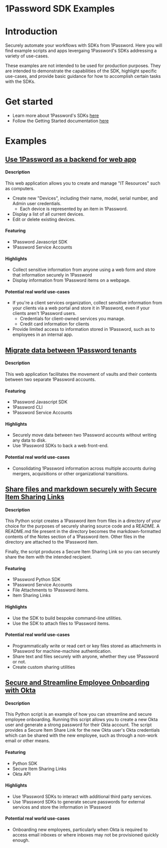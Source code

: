 # 1Password SDK Examples

# Introduction
Securely automate your workflows with SDKs from 1Password. Here you will find example scripts and apps levergaing 1Password's SDKs addressing a variety of use-cases. 

These examples are not intended to be used for production purposes. They are intended to demonstrate the capabilities of the SDK, highlight specific use-cases, and provide basic guidance for how to accomplish certain tasks with the SDKs. 

# Get started
* Learn more about 1Password's SDKs [here](https://developer.1password.com/docs/sdks)
* Follow the Getting Started documentation [here](https://developer.1password.com/docs/sdks/setup-tutorial)

# Examples

## [Use 1Password as a backend for web app](./demo-inventory-tracker-webapp/)
#### Description
This web application allows you to create and manage "IT Resources" such as computers. 
* Create new "Devices", including their name, model, serial number, and Admin user credentials. 
    * Each device is represented by an item in 1Password. 
* Display a list of all current devices. 
* Edit or delete existing devices. 

#### Featuring
* 1Password Javascript SDK
* 1Password Service Accounts

#### Highlights
* Collect sensitive information from anyone using a web form and store that information securely in 1Password
* Display information from 1Password items on a webpage. 

#### Potential real world use-cases
* If you're a client services organization, collect sensitive information from your clients via a web portal and store it in 1Password, even if your clients aren't 1Password users. 
  * Credentials for client-owned services you manage. 
  * Credit card information for clients
* Provide limited access to information stored in 1Password, such as to employees in an internal app. 

## [Migrate data between 1Password tenants](./demo-vault-migration/)
#### Description
This web application facilitates the movement of vaults and their contents between two separate 1Password accounts. 

#### Featuring
* 1Password Javascript SDK
* 1Password CLI
* 1Password Service Accounts

#### Highlights
* Securely move data between two 1Password accounts without writing any data to disk. 
* Use 1Password SDKs to back a web front-end. 

#### Potential real world use-cases
* Consolidating 1Password information across multiple accounts during mergers, acquisitions or other organizational transitions.


## [Share files and markdown securely with Secure Item Sharing Links](./demo-share-script/)
#### Description
This Python script creates a 1Password item from files in a directory of your choice for the purposes of securely sharing source code and a README. A README.md file present in the directory becomes the markdown-formatted contents of the Notes section of a 1Password item. Other files in the directory are attached to the 1Password item. 

Finally, the script produces a Secure Item Sharing Link so you can securely share the item with the intended recipient. 

#### Featuring
* 1Password Python SDK
* 1Password Service Accounts
* File Attachments to 1Password items. 
* Item Sharing Links

#### Highlights
* Use the SDK to build bespoke command-line utilities. 
* Use the SDK to attach files to 1Password items. 

#### Potential real world use-cases
* Programmatically write or read cert or key files stored as attachments in 1Password for machine-machine authentication. 
* Share text and files securely with anyone, whether they use 1Password or not. 
* Create custom sharing utilities 

## [Secure and Streamline Employee Onboarding with Okta](./demo-create-okta-user/)
#### Description
This Python script is an example of how you can streamline and secure employee onboarding. Running this script allows you to create a new Okta user and generate a strong password for their Okta account. The script provides a Secure Item Share Link for the new Okta user's Okta credentials which can be shared with the new employee, such as through a non-work email or other means. 

#### Featuring
* Python SDK
* Secure Item Sharing Links
* Okta API

#### Highlights
* Use 1Password SDKs to interact with additional third party services. 
* Use 1Password SDKs to generate secure passwords for external services and store the information in 1Password

#### Potential real world use-cases
* Onboarding new employees, particularly when Okta is required to access email inboxes or where inboxes may not be provisioned quickly enough. 